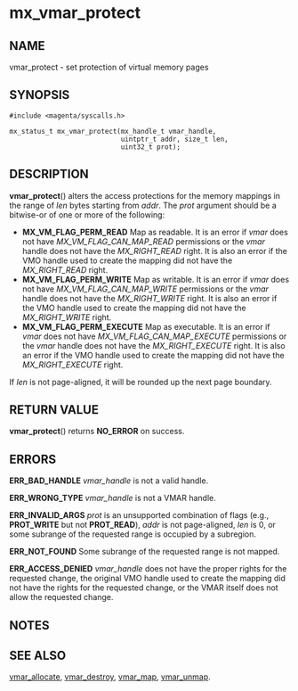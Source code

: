# mx_vmar_protect

## NAME

vmar_protect - set protection of virtual memory pages

## SYNOPSIS

```
#include <magenta/syscalls.h>

mx_status_t mx_vmar_protect(mx_handle_t vmar_handle,
                            uintptr_t addr, size_t len,
                            uint32_t prot);
```

## DESCRIPTION

**vmar_protect**() alters the access protections for the memory mappings
in the range of *len* bytes starting from *addr*. The *prot* argument should be
a bitwise-or of one or more of the following:
- **MX_VM_FLAG_PERM_READ**  Map as readable.  It is an error if *vmar*
  does not have *MX_VM_FLAG_CAN_MAP_READ* permissions or the *vmar* handle does
  not have the *MX_RIGHT_READ* right.  It is also an error if the VMO handle
  used to create the mapping did not have the *MX_RIGHT_READ* right.
- **MX_VM_FLAG_PERM_WRITE**  Map as writable.  It is an error if *vmar*
  does not have *MX_VM_FLAG_CAN_MAP_WRITE* permissions or the *vmar* handle does
  not have the *MX_RIGHT_WRITE* right.  It is also an error if the VMO handle
  used to create the mapping did not have the *MX_RIGHT_WRITE* right.
- **MX_VM_FLAG_PERM_EXECUTE**  Map as executable.  It is an error if *vmar*
  does not have *MX_VM_FLAG_CAN_MAP_EXECUTE* permissions or the *vmar* handle does
  not have the *MX_RIGHT_EXECUTE* right.  It is also an error if the VMO handle
  used to create the mapping did not have the *MX_RIGHT_EXECUTE* right.

If *len* is not page-aligned, it will be rounded up the next page boundary.

## RETURN VALUE

**vmar_protect**() returns **NO_ERROR** on success.

## ERRORS

**ERR_BAD_HANDLE**  *vmar_handle* is not a valid handle.

**ERR_WRONG_TYPE**  *vmar_handle* is not a VMAR handle.

**ERR_INVALID_ARGS**  *prot* is an unsupported combination of flags
(e.g., **PROT_WRITE** but not **PROT_READ**), *addr* is not page-aligned,
*len* is 0, or some subrange of the requested range is occupied by a subregion.

**ERR_NOT_FOUND**  Some subrange of the requested range is not mapped.

**ERR_ACCESS_DENIED**  *vmar_handle* does not have the proper rights for the
requested change, the original VMO handle used to create the mapping did not
have the rights for the requested change, or the VMAR itself does not allow
the requested change.

## NOTES

## SEE ALSO

[vmar_allocate](vmar_allocate.md),
[vmar_destroy](vmar_destroy.md),
[vmar_map](vmar_map.md),
[vmar_unmap](vmar_unmap.md).
